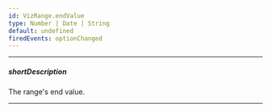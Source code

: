 ```yaml
---
id: VizRange.endValue
type: Number | Date | String
default: undefined
firedEvents: optionChanged
---
```

---
##### shortDescription
The range's end value.

---
